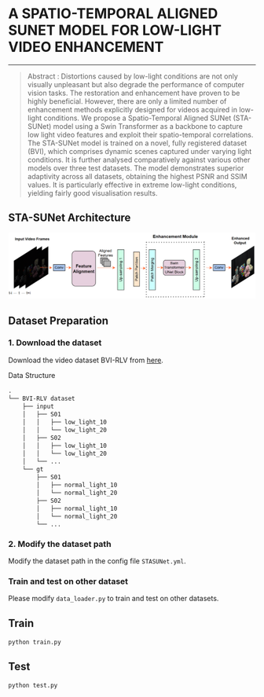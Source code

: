 # A SPATIO-TEMPORAL ALIGNED SUNET MODEL FOR LOW-LIGHT VIDEO ENHANCEMENT  

<!-- ## author   -->

***
> Abstract : Distortions caused by low-light conditions are not only visually unpleasant but also degrade the performance of computer vision tasks. The restoration and enhancement have proven to be highly beneficial. However, there are only a limited number of enhancement methods explicitly designed for videos acquired in low-light conditions. We propose a Spatio-Temporal Aligned SUNet (STA-SUNet) model using a Swin Transformer as a backbone to capture low light video features and exploit their spatio-temporal correlations. The STA-SUNet model is trained on a novel, fully registered dataset (BVI), which comprises dynamic scenes captured under varying light conditions. It is further analysed comparatively against various other models over three test datasets. The model demonstrates superior adaptivity across all datasets, obtaining the highest PSNR and SSIM values. It is particularly effective in extreme low-light conditions, yielding fairly good visualisation results.


## STA-SUNet Architecture  
<img src = "stasunet.png">

## Dataset Preparation

### 1. Download the dataset

Download the video dataset BVI-RLV from [here](https://dx.doi.org/10.21227/mzny-8c77).

Data Structure
```
.
└── BVI-RLV dataset
    ├── input
    │   ├── S01
    │   │   ├── low_light_10
    │   │   └── low_light_20
    │   ├── S02
    │   │   ├── low_light_10
    │   │   └── low_light_20
    │   └── ...
    └── gt
        ├── S01
        │   ├── normal_light_10
        │   └── normal_light_20
        ├── S02
        │   ├── normal_light_10
        │   └── normal_light_20
        └── ...
```

### 2. Modify the dataset path

Modify the dataset path in the config file `STASUNet.yml`. 

### Train and test on other dataset  
Please modify `data_loader.py`  to train and test on other datasets.

## Train
```
python train.py
```

## Test
```
python test.py
```

